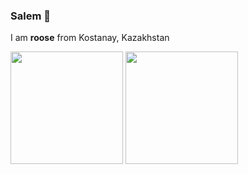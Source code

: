 ### Salem 👋

I am **roose** from Kostanay, Kazakhstan

<a href="#"><img height="180em" src="https://github-readme-stats.vercel.app/api?username=roose&show_icons=true&hide_border=true"></a>
<a href="#"><img height="180em" src="https://github-readme-stats.vercel.app/api/top-langs/?username=roose&layout=compact&hide_border=true"></a>

